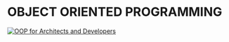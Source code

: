 # OBJECT ORIENTED PROGRAMMING

[![OOP for Architects and Developers](http://img.youtube.com/vi/4Kwn9lqWN5g&t=1s/0.jpg)](http://www.youtube.com/watch?v=4Kwn9lqWN5g&t=1s)

